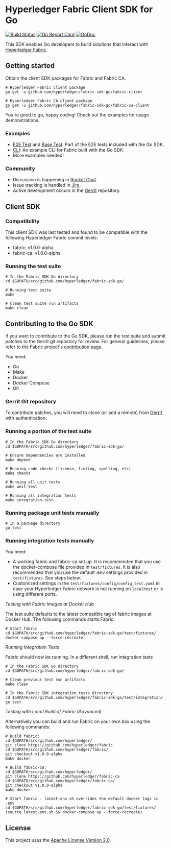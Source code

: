 # Hyperledger Fabric Client SDK for Go

[![Build Status](https://jenkins.hyperledger.org/buildStatus/icon?job=fabric-sdk-go-tests-merge-x86_64)](https://jenkins.hyperledger.org/job/fabric-sdk-go-tests-merge-x86_64)
[![Go Report Card](https://goreportcard.com/badge/github.com/hyperledger/fabric-sdk-go)](https://goreportcard.com/report/github.com/hyperledger/fabric-sdk-go)
[![GoDoc](https://godoc.org/github.com/hyperledger/fabric-sdk-go?status.svg)](https://godoc.org/github.com/hyperledger/fabric-sdk-go)

This SDK enables Go developers to build solutions that interact with [Hyperledger Fabric](http://hyperledger-fabric.readthedocs.io/en/latest/).

## Getting started

Obtain the client SDK packages for Fabric and Fabric CA.

```
# Hyperledger Fabric client package
go get -u github.com/hyperledger/fabric-sdk-go/fabric-client

# Hyperledger Fabric CA client package
go get -u github.com/hyperledger/fabric-sdk-go/fabric-ca-client
```

You're good to go, happy coding! Check out the examples for usage demonstrations.

### Examples

- [E2E Test](test/integration/end_to_end_test.go) and [Base Test](test/integration/base_test_setup.go): Part of the E2E tests included with the Go SDK.
- [CLI](https://github.com/securekey/fabric-examples/tree/master/fabric-cli/): An example CLI for Fabric built with the Go SDK.
- More examples needed!

### Community

- Discussion is happening in [Rocket Chat](https://chat.hyperledger.org/channel/fabric-sdk-go).
- Issue tracking is handled in [Jira](https://jira.hyperledger.org/secure/RapidBoard.jspa?projectKey=FAB&rapidView=7&view=planning). 
- Active development occurs in the [Gerrit](https://gerrit.hyperledger.org/r/#/admin/projects/fabric-sdk-go)
repository.

## Client SDK

### Compatibility

This client SDK was last tested and found to be compatible with the following Hyperledger Fabric commit levels:
- fabric: v1.0.0-alpha
- fabric-ca: v1.0.0-alpha

### Running the test suite

```
# In the Fabric SDK Go directory
cd $GOPATH/src/github.com/hyperledger/fabric-sdk-go/

# Running test suite
make

# Clean test suite run artifacts
make clean
```

## Contributing to the Go SDK

If you want to contribute to the Go SDK, please run the test suite and submit patches to the Gerrit git repostory for review. For general guidelines, please refer to the Fabric project's [contribution page](http://hyperledger-fabric.readthedocs.io/en/latest/CONTRIBUTING.html).

You need:
- Go
- Make
- Docker
- Docker Compose
- Git

### Gerrit Git repository

To contribute patches, you will need to clone (or add a remote) from [Gerrit](https://gerrit.hyperledger.org/r/#/admin/projects/fabric-sdk-go) with authentication.

### Running a portion of the test suite

```
# In the Fabric SDK Go directory
cd $GOPATH/src/github.com/hyperledger/fabric-sdk-go/

# Ensure dependencies are installed
make depend

# Running code checks (license, linting, spelling, etc)
make checks

# Running all unit tests
make unit-test

# Running all integration tests
make integration-test
```

### Running package unit tests manually

```
# In a package directory
go test
```

### Running integration tests manually

You need:
- A working fabric and fabric-ca set up. It is recommended that you use the docker-compose file provided in `test/fixtures`. It is also recommended that you use the default .env settings provided in `test/fixtures`. See steps below.
- Customized settings in the `test/fixtures/config/config_test.yaml` in case your Hyperledger Fabric network is not running on `localhost` or is using different ports.

*Testing with Fabric Images at Docker Hub*

The test suite defaults to the latest compatible tag of fabric images at Docker Hub.
The following commands starts Fabric:

```
# Start fabric
cd $GOPATH/src/github.com/hyperledger/fabric-sdk-go/test/fixtures/
docker-compose up --force-recreate
```

*Running Integration Tests*

Fabric should now be running. In a different shell, run integration tests
```
# In the Fabric SDK Go directory
cd $GOPATH/src/github.com/hyperledger/fabric-sdk-go/

# Clean previous test run artifacts
make clean

# In the Fabric SDK integration tests directory
cd $GOPATH/src/github.com/hyperledger/fabric-sdk-go/test/integration/
go test
```

*Testing with Local Build of Fabric (Advanced)*

Alternatively you can build and run Fabric on your own box using the following commands:
```
# Build fabric:
cd $GOPATH/src/github.com/hyperledger/
git clone https://github.com/hyperledger/fabric
cd $GOPATH/src/github.com/hyperledger/fabric/
git checkout v1.0.0-alpha
make docker

# Build fabric-ca:
cd $GOPATH/src/github.com/hyperledger/
git clone https://github.com/hyperledger/fabric-ca
cd $GOPATH/src/github.com/hyperledger/fabric-ca/
git checkout v1.0.0-alpha
make docker

# Start fabric - latest-env.sh overrides the default docker tags in .env
cd $GOPATH/src/github.com/hyperledger/fabric-sdk-go/test/fixtures/
(source latest-env.sh && docker-compose up --force-recreate)
```

## License

This project uses the [Apache License Version 2.0](LICENSE).
